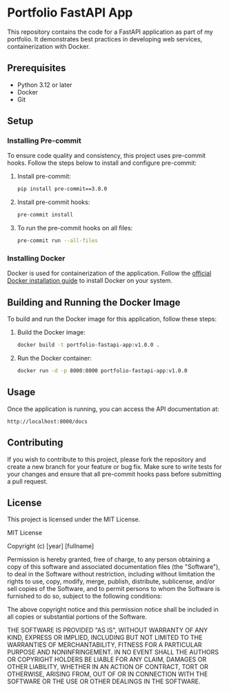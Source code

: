 # Portfolio FastAPI App

This repository contains the code for a FastAPI application as part of my portfolio. It demonstrates best practices in developing web services, containerization with Docker.

## Prerequisites

- Python 3.12 or later
- Docker
- Git

## Setup

### Installing Pre-commit

To ensure code quality and consistency, this project uses pre-commit hooks. Follow the steps below to install and configure pre-commit:

1. Install pre-commit:
   ```sh
   pip install pre-commit==3.8.0
   ```

2. Install pre-commit hooks:
   ```sh
   pre-commit install
   ```

3. To run the pre-commit hooks on all files:
   ```sh
   pre-commit run --all-files
   ```

### Installing Docker

Docker is used for containerization of the application. Follow the [official Docker installation guide](https://docs.docker.com/engine/install/) to install Docker on your system.

## Building and Running the Docker Image

To build and run the Docker image for this application, follow these steps:

1. Build the Docker image:
   ```sh
   docker build -t portfolio-fastapi-app:v1.0.0 .
   ```

2. Run the Docker container:
   ```sh
   docker run -d -p 8000:8000 portfolio-fastapi-app:v1.0.0
   ```

## Usage

Once the application is running, you can access the API documentation at:
```
http://localhost:8000/docs
```

## Contributing

If you wish to contribute to this project, please fork the repository and create a new branch for your feature or bug fix. Make sure to write tests for your changes and ensure that all pre-commit hooks pass before submitting a pull request.

## License

This project is licensed under the MIT License.

MIT License

Copyright (c) [year] [fullname]

Permission is hereby granted, free of charge, to any person obtaining a copy
of this software and associated documentation files (the "Software"), to deal
in the Software without restriction, including without limitation the rights
to use, copy, modify, merge, publish, distribute, sublicense, and/or sell
copies of the Software, and to permit persons to whom the Software is
furnished to do so, subject to the following conditions:

The above copyright notice and this permission notice shall be included in all
copies or substantial portions of the Software.

THE SOFTWARE IS PROVIDED "AS IS", WITHOUT WARRANTY OF ANY KIND, EXPRESS OR
IMPLIED, INCLUDING BUT NOT LIMITED TO THE WARRANTIES OF MERCHANTABILITY,
FITNESS FOR A PARTICULAR PURPOSE AND NONINFRINGEMENT. IN NO EVENT SHALL THE
AUTHORS OR COPYRIGHT HOLDERS BE LIABLE FOR ANY CLAIM, DAMAGES OR OTHER
LIABILITY, WHETHER IN AN ACTION OF CONTRACT, TORT OR OTHERWISE, ARISING FROM,
OUT OF OR IN CONNECTION WITH THE SOFTWARE OR THE USE OR OTHER DEALINGS IN THE
SOFTWARE.
